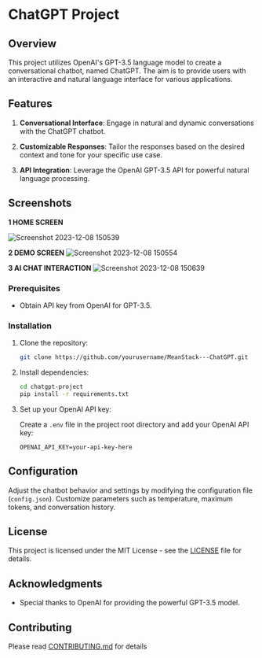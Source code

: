 # ChatGPT Project

## Overview

This project utilizes OpenAI's GPT-3.5 language model to create a conversational chatbot, named ChatGPT. The aim is to provide users with an interactive and natural language interface for various applications.

## Features

1. **Conversational Interface**: Engage in natural and dynamic conversations with the ChatGPT chatbot.

2. **Customizable Responses**: Tailor the responses based on the desired context and tone for your specific use case.

3. **API Integration**: Leverage the OpenAI GPT-3.5 API for powerful natural language processing.

## Screenshots

**1 HOME SCREEN**

![Screenshot 2023-12-08 150539](https://github.com/supersaiyancoder/MeanStack---ChatGPT-/assets/83352265/078abe98-961a-40ba-ad57-960bf1a38bd6)





**2 DEMO SCREEN**
![Screenshot 2023-12-08 150554](https://github.com/supersaiyancoder/MeanStack---ChatGPT-/assets/83352265/8e0b8391-2833-4fd3-b009-854d04039bc6)





**3 AI CHAT INTERACTION**
![Screenshot 2023-12-08 150639](https://github.com/supersaiyancoder/MeanStack---ChatGPT-/assets/83352265/88aa006a-b6b9-4426-a1b3-4ae17dd1fa4e)


### Prerequisites

- Obtain API key from OpenAI for GPT-3.5.

### Installation

1. Clone the repository:

    ```bash
    git clone https://github.com/yourusername/MeanStack---ChatGPT.git
    ```

2. Install dependencies:

    ```bash
    cd chatgpt-project
    pip install -r requirements.txt
    ```

3. Set up your OpenAI API key:

    Create a `.env` file in the project root directory and add your OpenAI API key:

    ```env
    OPENAI_API_KEY=your-api-key-here
    ```

## Configuration

Adjust the chatbot behavior and settings by modifying the configuration file (`config.json`). Customize parameters such as temperature, maximum tokens, and conversation history.

## License

This project is licensed under the MIT License - see the [LICENSE](LICENSE) file for details.

## Acknowledgments

- Special thanks to OpenAI for providing the powerful GPT-3.5 model.

## Contributing

Please read [CONTRIBUTING.md](CONTRIBUTING.md) for details 

